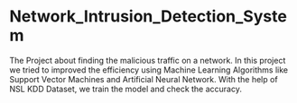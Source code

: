 # Network_Intrusion_Detection_System
The Project about finding the malicious traffic on a network. In this project we tried to improved the efficiency using Machine Learning Algorithms like Support Vector Machines and Artificial Neural Network.
With the help of NSL KDD Dataset, we train the model and check the accuracy.
